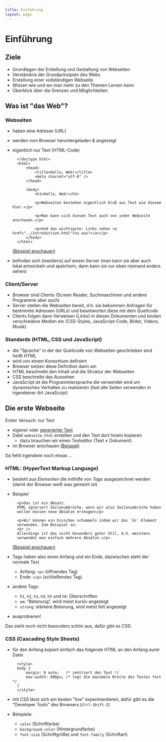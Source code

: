 ```yaml
---
title: Einführung
layout: page
---
```


# Einführung

## Ziele

* Grundlagen der Erstellung und Gestaltung von Webseiten
* Verständnis der Grundprinzipien des Webs
* Erstellung einer vollständigen Webseite
* Wissen wie und wo man mehr zu den Themen Lernen kann
* Überblick über die Grenzen und Möglichkeiten

## Was ist "das Web"?

###  Webseiten

- haben eine Adresse (URL)
- werden vom Browser heruntergeladen & angezeigt
- eigentlich nur Text (HTML-Code)
        
        <!doctype html>
        <html>
            <head>
                <title>Hallo, Web!</title>
                <meta charset="utf-8" />
            </head>

            <body>
                <h1>Hallo, Web!</h2>

                <p>Webseiten bestehen eigentlich bloß aus Text wie diesem hier.</p>

                <p>Man kann sich diesen Text auch von jeder Webseite anschauen.</p>

                <p>Und das wichtigste: Links sehen <a href="../introduction.html">so aus!</a></p>
            </body>
        </html>

    [(Beispiel anschauen)](examples/01-structure.html)
- befinden sich (meistens) auf einem Server (man kann sie aber auch
  lokal entwickeln und speichern, dann kann sie nur eben niemand
  anders sehen)

### Client/Server

- Browser sind Clients (Screen Reader, Suchmaschinen und andere
  Programme aber auch)
- Server stellen die Webseiten bereit, d.h. sie bekommen Anfragen
  für bestimmte Adressen (URLs) und beantworten diese mit dem
  Quellcode
- Clients folgen dann Verweisen (Links) in diesen Dokumenten und
  binden verschiedene Medien ein (CSS-Styles, JavaScript-Code,
  Bilder, Videos, Musik)

### Standards (HTML, CSS und JavaScript)

- die "Sprache" in der der Quellcode von Webseiten geschrieben sind
  heißt HTML
- wird von einem Konsortium definiert
- Browser setzen diese Definition dann um
- HTML beschreibt den Inhalt und die Struktur der Webseiten
- CSS beschreibt das Aussehen
- JavaScript ist die Programmiersprache die verwendet wird um
  dynamisches Verhalten zu realisieren (fast alle Seiten verwenden
  in irgendeiner Art JavaScript)

## Die erste Webseite

Erster Versuch: nur Text

- eigener oder [generierter Text](http://loripsum.net/api/5/plaintext)
- Datei `webseite.html` erstellen und den Text dort hinein kopieren
    * dazu brauchen wir einen Texteditor (Text ≠ Dokument)
- im Browser anschauen [(Beispiel)](examples/00-justtext.html)

Da fehlt irgendwie noch etwas ...

### HTML: (**H**yper**T**ext **M**arkup **L**anguage)

- besteht aus *Elementen* die mithilfe von *Tags* ausgezeichnet werden
    (damit der Browser weiß was gemeint ist)
- Beispiel

        <p>Das ist ein Absatz.
        HTML ignoriert Zeilenumbrüche, wenn wir also Zeilenumbrüche haben
        wollen müssen neue Absätze erzeugen</p>

        <p>Wir können ein bisschen schummeln indem wir das `br`-Element
        verwenden. Zum Beispiel so:
        <br />
        Allerdings ist das nicht besonders guter Stil, d.h. meistens
        verwendet man einfach mehrere Absätze.</p>

    [(Beispiel anschauen)](examples/02-paragraphs.html)
- Tags haben also einen Anfang und ein Ende, dazwischen steht der normale
    Text
    * Anfang: `<p>` (öffnendes Tag)
    * Ende: `</p>` (schließendes Tag)
- andere Tags:
    * `h1`, `h2`, `h3`, `h4`, `h5` und `h6`: Überschriften
    * `em`: "Betonung", wird meist kursiv angezeigt
    * `strong`: stärkere Betonung, wird meist fett angezeigt
- ausprobieren!

Das sieht noch nicht besonders schön aus, dafür gibt es CSS:

### CSS (Cascading Style Sheets)

- für den Anfang kopiert einfach das folgende HTML an den Anfang eurer Datei

        <style>
        body {
            margin: 0 auto;   /* zentriert den Text */
            max-width: 800px; /* legt die maximale Breite des Textes fest */
        }
        </style>
- mit CSS lässt sich am besten "live" experimentieren, dafür gibt es die
    "Developer Tools" des Browsers (`Ctrl-Shift-I`)
- Beispiele:
    * `color` (Schriftfarbe)
    * `background-color` (Hintergrundfarbe)
    * `font-size` (Schriftgröße) und `font-family` (Schriftart)
